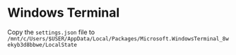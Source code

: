 # Windows Terminal
Copy the `settings.json` file to `/mnt/c/Users/$USER/AppData/Local/Packages/Microsoft.WindowsTerminal_8wekyb3d8bbwe/LocalState`
